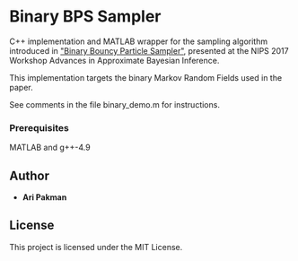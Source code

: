 # Binary BPS Sampler 

C++ implementation and MATLAB wrapper for the sampling algorithm introduced in 
["Binary Bouncy Particle Sampler"](https://arxiv.org/pdf/1711.00922.pdf), 
presented at the NIPS 2017 Workshop Advances in Approximate Bayesian Inference. 

This implementation targets the binary Markov Random Fields used in the paper.

See comments in the file binary_demo.m for instructions.



### Prerequisites

MATLAB and g++-4.9 

## Author

* **Ari Pakman** 

## License

This project is licensed under the MIT License.
